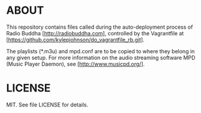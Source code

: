 ABOUT
=====
This repository contains files called during the auto-deployment process of Radio Buddha [http://radiobuddha.com], controlled by the Vagrantfile at [https://github.com/kylepjohnson/do_vagrantfile_rb.git].

The playlists (*.m3u) and mpd.conf are to be copied to where they belong in any given setup. For more information on the audio streaming software MPD (Music Player Daemon), see [http://www.musicpd.org/].

LICENSE
=======
MIT. See file LICENSE for details.
